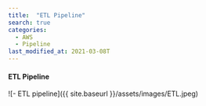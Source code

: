 ```yaml
---
title:  "ETL Pipeline"
search: true
categories:
  - AWS
  - Pipeline
last_modified_at: 2021-03-08T
---
```


#### ETL Pipeline


![- ETL pipeline]({{ site.baseurl }}/assets/images/ETL.jpeg)
